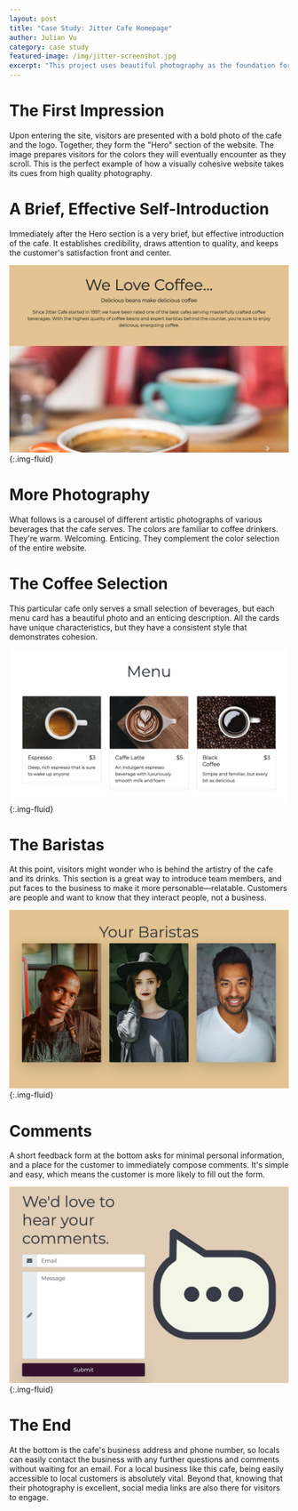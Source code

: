 ```yaml
---
layout: post
title: "Case Study: Jitter Cafe Homepage"
author: Julian Vu
category: case study
featured-image: /img/jitter-screenshot.jpg
excerpt: "This project uses beautiful photography as the foundation for its colors. The webpage is simple and visually cohesive. Any coffee drinker is sure to find comfort in the warm and familiar tones."
---
```


# The First Impression

Upon entering the site, visitors are presented with a bold photo of the cafe and the logo. Together, they form the "Hero" section of the website. The image prepares visitors for the colors they will eventually encounter as they scroll. This is the perfect example of how a visually cohesive website takes its cues from high quality photography.

# A Brief, Effective Self-Introduction

Immediately after the Hero section is a very brief, but effective introduction of the cafe. It establishes credibility, draws attention to quality, and keeps the customer's satisfaction front and center.

![Screenshot of the self-introduction and carousel](/img/jitter-intro-carousel.jpg){:.img-fluid}

# More Photography

What follows is a carousel of different artistic photographs of various beverages that the cafe serves. The colors are familiar to coffee drinkers. They're warm. Welcoming. Enticing. They complement the color selection of the entire website.

# The Coffee Selection

This particular cafe only serves a small selection of beverages, but each menu card has a beautiful photo and an enticing description. All the cards have unique characteristics, but they have a consistent style that demonstrates cohesion.

![Screenshot of menu](/img/jitter-menu.jpg){:.img-fluid}

# The Baristas

At this point, visitors might wonder who is behind the artistry of the cafe and its drinks. This section is a great way to introduce team members, and put faces to the business to make it more personable—relatable. Customers are people and want to know that they interact people, not a business.

![Screenshot of baristas](/img/jitter-baristas.jpg){:.img-fluid}

# Comments

A short feedback form at the bottom asks for minimal personal information, and a place for the customer to immediately compose comments. It's simple and easy, which means the customer is more likely to fill out the form.

![Screenshot of feedback form](/img/jitter-comments.jpg){:.img-fluid}

# The End

At the bottom is the cafe's business address and phone number, so locals can easily contact the business with any further questions and comments without waiting for an email. For a local business like this cafe, being easily accessible to local customers is absolutely vital. Beyond that, knowing that their photography is excellent, social media links are also there for visitors to engage.
